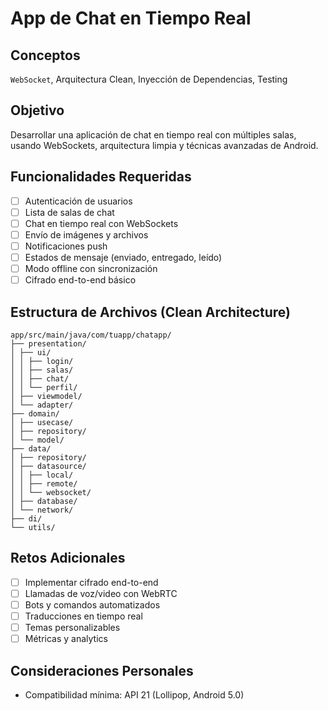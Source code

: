 # App de Chat en Tiempo Real

## Conceptos

`WebSocket`, Arquitectura Clean, Inyección de Dependencias, Testing

## Objetivo

Desarrollar una aplicación de chat en tiempo real con múltiples salas, usando WebSockets,
arquitectura limpia y técnicas avanzadas de Android.

## Funcionalidades Requeridas

- [ ] Autenticación de usuarios
- [ ] Lista de salas de chat
- [ ] Chat en tiempo real con WebSockets
- [ ] Envío de imágenes y archivos
- [ ] Notificaciones push
- [ ] Estados de mensaje (enviado, entregado, leído)
- [ ] Modo offline con sincronización
- [ ] Cifrado end-to-end básico

## Estructura de Archivos (Clean Architecture)

```
app/src/main/java/com/tuapp/chatapp/
├── presentation/
│ ├── ui/
│ │ ├── login/
│ │ ├── salas/
│ │ ├── chat/
│ │ └── perfil/
│ ├── viewmodel/
│ └── adapter/
├── domain/
│ ├── usecase/
│ ├── repository/
│ └── model/
├── data/
│ ├── repository/
│ ├── datasource/
│ │ ├── local/
│ │ ├── remote/
│ │ └── websocket/
│ ├── database/
│ └── network/
├── di/
└── utils/
```

## Retos Adicionales

- [ ] Implementar cifrado end-to-end
- [ ] Llamadas de voz/video con WebRTC
- [ ] Bots y comandos automatizados
- [ ] Traducciones en tiempo real
- [ ] Temas personalizables
- [ ] Métricas y analytics

## Consideraciones Personales

- Compatibilidad mínima: API 21 (Lollipop, Android 5.0)
